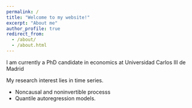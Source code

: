 ```yaml
---
permalink: /
title: "Welcome to my website!"
excerpt: "About me"
author_profile: true
redirect_from: 
  - /about/
  - /about.html
---
```

I am currently a PhD candidate in economics at Universidad Carlos III de Madrid

My research interest lies in time series.
 * Noncausal and noninvertible processs
 * Quantile autoregression models. 
